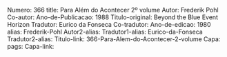 Numero: 366
title: Para Além do Acontecer 2º volume
Autor: Frederik Pohl
Co-autor: 
Ano-de-Publicacao: 1988
Titulo-original: Beyond the Blue Event Horizon
Tradutor: Eurico da Fonseca
Co-tradutor: 
Ano-de-edicao: 1980
alias: Frederik-Pohl
Autor2-alias: 
Tradutor1-alias: Eurico-da-Fonseca
Tradutor2-alias: 
Titulo-link: 366-Para-Alem-do-Acontecer-2-volume
Capa: 
pags: 
Capa-link: 